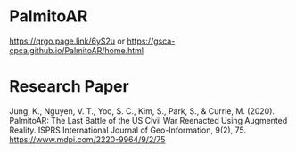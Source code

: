 # PalmitoAR
https://qrgo.page.link/6yS2u or 
https://gsca-cpca.github.io/PalmitoAR/home.html


# Research Paper

Jung, K., Nguyen, V. T., Yoo, S. C., Kim, S., Park, S., & Currie, M. (2020). PalmitoAR: The Last Battle of the US Civil War Reenacted Using Augmented Reality. ISPRS International Journal of Geo-Information, 9(2), 75.
https://www.mdpi.com/2220-9964/9/2/75
